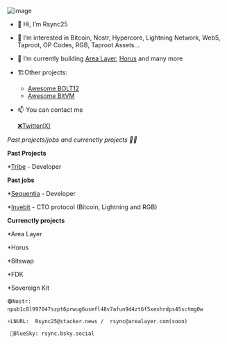 ![image](https://github.com/Rsync25/Rsync25/assets/135646455/4b31960b-98cd-40c2-80eb-2503c7bd031e)


- 👋 Hi, I’m Rsync25
- 👀 I’m interested in Bitcoin, Nostr, Hypercore, Lightning Network, Web5, Taproot, OP Codes, RGB, Taproot Assets...
- 🌱 I’m currently building [Area Layer](https://arealayer.net), [Horus](https://github.com/Horus-Org) and many more
- 🏗️Other projects:
  * [Awesome BOLT12](https://github.com/Rsync25/awesome-bolt12)
  * [Awesome BitVM](https://github.com/Rsync25/awesome-bitvm)
- 📫 You can contact me

    [❌Twitter(X)](https://x.com/Rsync25)

*Past projects/jobs and currenctly projects 👨‍💻*

**Past Projects**

*[Tribe](https://tribebtc.com/) - Developer 

**Past jobs**

*[Sequentia](https://sequentia.io) - Developer

*[Invebit](https://www.invebit.com/) - CTO protocol (Bitcoin, Lightning and RGB)

**Currenctly projects**

*Area Layer

*Horus

*Bitswap

*FDK

*Sovereign Kit



    🟣Nostr: npub1c8l997847szpt6prwug6usmfl48v7afun9d4zt6f5xexhrdps45sctmg0w

    ⚡LNURL:  Rsync25@stacker.news /  rsync@arealayer.com(soon)

     🔵BlueSky: rsync.bsky.social

  <!---
Rsync25/Rsync25 is a ✨ special ✨ repository because its `README.md` (this file) appears on your GitHub profile.
You can click the Preview link to take a look at your changes.
--->
